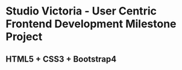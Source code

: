 # Studio Victoria - User Centric Frontend Development Milestone Project

## HTML5 + CSS3 + Bootstrap4


